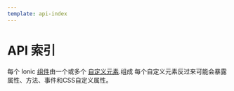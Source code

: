 ```yaml
---
template: api-index
---
```


# API 索引

每个 Ionic [组件](/components)由一个或多个 [自定义元素](https://developer.mozilla.org/en-US/Web/Web_Components/Using_custom_elements).组成 每个自定义元素反过来可能会暴露属性、方法、事件和CSS自定义属性。
